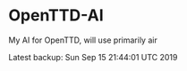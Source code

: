 # OpenTTD-AI
My AI for OpenTTD, will use primarily air

Latest backup: Sun Sep 15 21:44:01 UTC 2019
